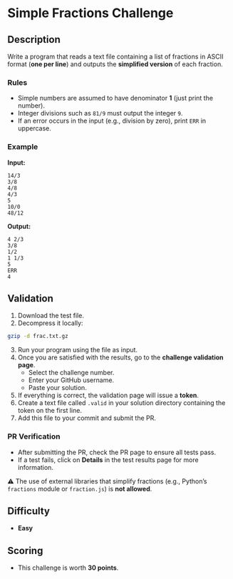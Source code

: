 # Simple Fractions Challenge  

## Description  
Write a program that reads a text file containing a list of fractions in ASCII format (**one per line**) and outputs the **simplified version** of each fraction.  

### Rules  
- Simple numbers are assumed to have denominator **1** (just print the number).  
- Integer divisions such as `81/9` must output the integer `9`.  
- If an error occurs in the input (e.g., division by zero), print `ERR` in uppercase.  

### Example  

**Input:**  
```
14/3
3/8
4/8
4/3
5
10/0
48/12
```

**Output:**  
```
4 2/3
3/8
1/2
1 1/3
5
ERR
4
```

## Validation  

1. Download the test file.  
2. Decompress it locally:  

```bash
gzip -d frac.txt.gz
```

3. Run your program using the file as input.  
4. Once you are satisfied with the results, go to the **challenge validation page**.  
   - Select the challenge number.  
   - Enter your GitHub username.  
   - Paste your solution.  
5. If everything is correct, the validation page will issue a **token**.  
6. Create a text file called `.valid` in your solution directory containing the token on the first line.  
7. Add this file to your commit and submit the PR.  

### PR Verification  

- After submitting the PR, check the PR page to ensure all tests pass.  
- If a test fails, click on **Details** in the test results page for more information.  

⚠️ The use of external libraries that simplify fractions (e.g., Python’s `fractions` module or `fraction.js`) is **not allowed**.  

## Difficulty  
- **Easy**  

## Scoring  
- This challenge is worth **30 points**.  
